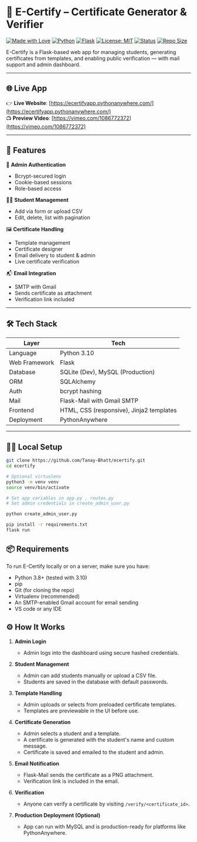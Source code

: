 # 📜 E-Certify – Certificate Generator & Verifier

[![Made with Love](https://img.shields.io/badge/Made%20with-%E2%9D%A4-red)](https://github.com/Tanay-Bhatt) [![Python](https://img.shields.io/badge/Python-3.10-blue?logo=python)](https://www.python.org/) [![Flask](https://img.shields.io/badge/Flask-2.x-lightgrey?logo=flask)](https://flask.palletsprojects.com/) [![License: MIT](https://img.shields.io/badge/license-MIT-green)](LICENSE) [![Status](https://img.shields.io/badge/status-deployed-success)](https://ecertifyapp.pythonanywhere.com/) [![Repo Size](https://img.shields.io/github/repo-size/Tanay-Bhatt/ecertify)](https://github.com/Tanay-Bhatt/ecertify)


E-Certify is a Flask-based web app for managing students, generating certificates from templates, and enabling public verification — with mail support and admin dashboard.

---

## 🌐 Live App

👉 **Live Website**: [https://ecertifyapp.pythonanywhere.com/](https://ecertifyapp.pythonanywhere.com/)  
📺 **Preview Video**: [https://vimeo.com/1086772372](https://vimeo.com/1086772372)

---

## 🚀 Features

🔐 **Admin Authentication**
- Bcrypt-secured login
- Cookie-based sessions
- Role-based access

👨‍🎓 **Student Management**
- Add via form or upload CSV
- Edit, delete, list with pagination

🖼️ **Certificate Handling**
- Template management
- Certificate designer
- Email delivery to student & admin
- Live certificate verification

📬 **Email Integration**
- SMTP with Gmail
- Sends certificate as attachment
- Verification link included

---

## 🛠 Tech Stack

| Layer        | Tech                                       |
|--------------|--------------------------------------------|
| Language     | Python 3.10                                |
| Web Framework| Flask                                      |
| Database     | SQLite (Dev), MySQL (Production)           |
| ORM          | SQLAlchemy                                 |
| Auth         | bcrypt hashing                             |
| Mail         | Flask-Mail with Gmail SMTP                 |
| Frontend     | HTML, CSS (responsive), Jinja2 templates   |
| Deployment   | PythonAnywhere                             |

---

## 🧑‍💻 Local Setup

```bash
git clone https://github.com/Tanay-Bhatt/ecertify.git
cd ecertify

# Optional virtualenv
python3 -m venv venv
source venv/bin/activate

# Set app variables in app.py , routes.py
# Set admin credentials in create_admin_user.py

python create_admin_user.py

pip install -r requirements.txt
flask run
```

## 📦 Requirements

To run E-Certify locally or on a server, make sure you have:

- Python 3.8+ (tested with 3.10)
- pip
- Git (for cloning the repo)
- Virtualenv (recommended)
- An SMTP-enabled Gmail account for email sending
- VS code or any IDE



## ⚙️ How It Works

1. **Admin Login**  
   - Admin logs into the dashboard using secure hashed credentials.

2. **Student Management**  
   - Admin can add students manually or upload a CSV file.
   - Students are saved in the database with default passwords.

3. **Template Handling**  
   - Admin uploads or selects from preloaded certificate templates.
   - Templates are previewable in the UI before use.

4. **Certificate Generation**  
   - Admin selects a student and a template.
   - A certificate is generated with the student's name and custom message.
   - Certificate is saved and emailed to the student and admin.

5. **Email Notification**  
   - Flask-Mail sends the certificate as a PNG attachment.
   - Verification link is included in the email.

6. **Verification**  
   - Anyone can verify a certificate by visiting `/verify/<certificate_id>`.

7. **Production Deployment (Optional)**  
   - App can run with MySQL and is production-ready for platforms like PythonAnywhere.